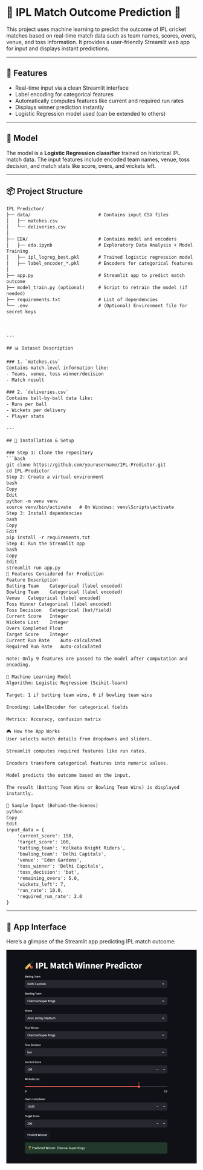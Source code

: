 # 🏏 IPL Match Outcome Prediction 🎯

This project uses machine learning to predict the outcome of IPL cricket matches based on real-time match data such as team names, scores, overs, venue, and toss information. It provides a user-friendly Streamlit web app for input and displays instant predictions.

---

## 🚀 Features

- Real-time input via a clean Streamlit interface  
- Label encoding for categorical features  
- Automatically computes features like current and required run rates  
- Displays winner prediction instantly  
- Logistic Regression model used (can be extended to others)

---

## 🧠 Model

The model is a **Logistic Regression classifier** trained on historical IPL match data. The input features include encoded team names, venue, toss decision, and match stats like score, overs, and wickets left.

---


## 📦 Project Structure

```text
IPL Predictor/
├── data/                         # Contains input CSV files
│   ├── matches.csv
│   └── deliveries.csv
│
├── EDA/                          # Contains model and encoders
│   ├── eda.ipynb                 # Exploratory Data Analysis + Model Training
│   ├── ipl_logreg_best.pkl       # Trained logistic regression model
│   ├── label_encoder_*.pkl       # Encoders for categorical features
│
├── app.py                        # Streamlit app to predict match outcome
├── model_train.py (optional)     # Script to retrain the model (if needed)
├── requirements.txt              # List of dependencies
└── .env                          # (Optional) Environment file for secret keys



---

## 📊 Dataset Description

### 1. `matches.csv`
Contains match-level information like:
- Teams, venue, toss winner/decision
- Match result

### 2. `deliveries.csv`
Contains ball-by-ball data like:
- Runs per ball
- Wickets per delivery
- Player stats

---

## 🔧 Installation & Setup

### Step 1: Clone the repository
```bash
git clone https://github.com/yourusername/IPL-Predictor.git
cd IPL-Predictor
Step 2: Create a virtual environment
bash
Copy
Edit
python -m venv venv
source venv/bin/activate   # On Windows: venv\Scripts\activate
Step 3: Install dependencies
bash
Copy
Edit
pip install -r requirements.txt
Step 4: Run the Streamlit app
bash
Copy
Edit
streamlit run app.py
🔎 Features Considered for Prediction
Feature	Description
Batting Team	Categorical (label encoded)
Bowling Team	Categorical (label encoded)
Venue	Categorical (label encoded)
Toss Winner	Categorical (label encoded)
Toss Decision	Categorical (bat/field)
Current Score	Integer
Wickets Lost	Integer
Overs Completed	Float
Target Score	Integer
Current Run Rate	Auto-calculated
Required Run Rate	Auto-calculated

Note: Only 9 features are passed to the model after computation and encoding.

🧠 Machine Learning Model
Algorithm: Logistic Regression (Scikit-learn)

Target: 1 if batting team wins, 0 if bowling team wins

Encoding: LabelEncoder for categorical fields

Metrics: Accuracy, confusion matrix

🎮 How the App Works
User selects match details from dropdowns and sliders.

Streamlit computes required features like run rates.

Encoders transform categorical features into numeric values.

Model predicts the outcome based on the input.

The result (Batting Team Wins or Bowling Team Wins) is displayed instantly.

🧪 Sample Input (Behind-the-Scenes)
python
Copy
Edit
input_data = {
    'current_score': 150,
    'target_score': 160,
    'batting_team': 'Kolkata Knight Riders',
    'bowling_team': 'Delhi Capitals',
    'venue': 'Eden Gardens',
    'toss_winner': 'Delhi Capitals',
    'toss_decision': 'bat',
    'remaining_overs': 5.0,
    'wickets_left': 7,
    'run_rate': 10.0,
    'required_run_rate': 2.0
}
```
---
## 📸 App Interface

Here’s a glimpse of the Streamlit app predicting IPL match outcome:

![App Screenshot](Screenshot%202025-07-06%20at%2011.27.42.png)




